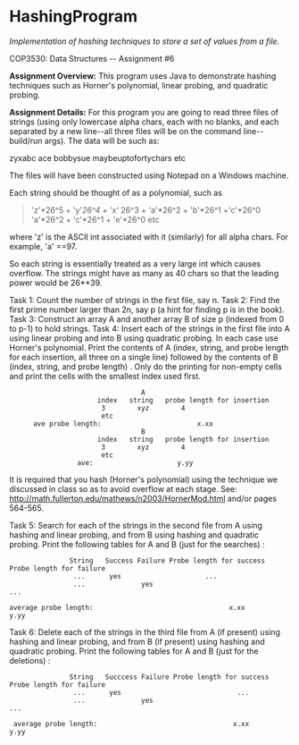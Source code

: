 # HashingProgram
*Implementation of hashing techniques to store a set of values from a file.*

COP3530: Data Structures -- Assignment #6

**Assignment Overview:**
This program uses Java to demonstrate hashing techniques such as Horner's polynomial, linear probing, and quadratic probing.

**Assignment Details:**
For this program you are going to read three files of strings (using only lowercase alpha chars, each with no blanks, and each
separated by a new line--all three files will be on the command line--build/run args). The data will be such as:

zyxabc
ace
bobbysue
maybeuptofortychars
etc

The files will have been constructed using Notepad on a Windows machine.

Each string should be thought of as a polynomial, such as

>'z'*26^5 + 'y'*26^4 + 'x'* 26^3 + 'a'*26^2 + 'b'*26^1 +'c'*26^0
>'a'*26^2 + 'c'*26^1 + 'e'*26^0
>etc

where 'z' is the ASCII int associated with it (similarly) for all alpha chars.
For example, 'a' ==97.

So each string is essentially treated as a very large int which causes overflow.
The strings might have as many as 40 chars so that the leading power would be 26**39.


Task 1: Count the number of strings in the first file, say n.
Task 2: Find the first prime number larger than 2n, say p (a hint for finding p is in the book).
Task 3: Construct an array A and another array B of size p (indexed from 0 to p-1) to hold strings.
Task 4: Insert each of the strings in the first file into A using linear probing and into B using 
        quadratic probing. In each case use Horner's polynomial.
        Print the contents of A (index, string, and probe length for each insertion, all three on a single  line) followed
        by the contents of B (index, string, and probe length) . Only do the printing for non-empty cells and 
        print the cells with the smallest index used first.
```
                                 A
                      index   string   probe length for insertion
                       3        xyz        4
                       etc
      ave probe length:                        x.xx           
                                 B
                      index   string   probe length for insertion
                       3        xyz        4
                       etc
                 ave:                     y.yy
```

It is required that you hash (Horner's polynomial) using the technique we discussed
in class so as to avoid overflow at each stage. See:
http://math.fullerton.edu/mathews/n2003/HornerMod.html and/or pages 564-565.


Task 5: Search for each of the strings in the second  file from  A using hashing and linear probing,
        and from B using hashing and quadratic probing. Print the following tables for A and B 
        (just for the searches) :
```
               String   Success Failure Probe length for success  Probe length for failure
                ...      yes                     ...
                ...              yes                                          ...
          
average probe length:                                  x.xx                         y.yy                     
```

Task 6: Delete each of the strings in the third file from  A (if present)  using hashing and linear probing,
        and from B (if present) using hashing and quadratic probing. Print the following tables for A and B
        (just for the deletions) :
```               
               String   Succcess Failure Probe length for success  Probe length for failure
                ...      yes                             ...
                ...              yes                                                ...
       
 average probe length:                                  x.xx                         y.yy

